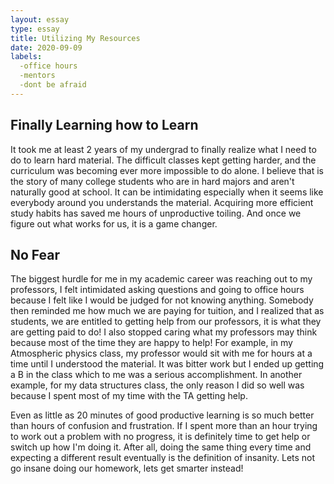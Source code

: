 ```yaml
---
layout: essay
type: essay
title: Utilizing My Resources
date: 2020-09-09
labels:
  -office hours
  -mentors
  -dont be afraid
---
```

## Finally Learning how to Learn

It took me at least 2 years of my undergrad to finally realize what I need to do to learn hard material. The difficult classes kept getting harder, and the curriculum was becoming ever more impossible to do alone. I believe that is the story of many college students who are in hard majors and aren't naturally good at school. It can be intimidating especially when it seems like everybody around you understands the material. Acquiring more efficient study habits has saved me hours of unproductive toiling. And once we figure out what works for us, it is a game changer. 

## No Fear
  
  The biggest hurdle for me in my academic career was reaching out to my professors, I felt intimidated asking questions and going to office hours because I felt like I would be judged for not knowing anything. Somebody then reminded me how much we are paying for tuition, and I realized that as students, we are entitled to getting help from our professors, it is what they are getting paid to do! I also stopped caring what my professors may think because most of the time they are happy to help! For example, in my Atmospheric physics class, my professor would sit with me for hours at a time until I understood the material. It was bitter work but I ended up getting a B in the class which to me was a serious accomplishment. In another example, for my data structures class, the only reason I did so well was because I spent most of my time with the TA getting help. 
  

  
  Even as little as 20 minutes of good productive learning is so much better than hours of confusion and frustration. If I spent more than an hour trying to work out a problem with no progress, it is definitely time to get help or switch up how I'm doing it. After all, doing the same thing every time and expecting a different result eventually is the definition of insanity. Lets not go insane doing our homework, lets get smarter instead!


